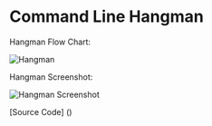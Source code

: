 # Command Line Hangman

Hangman Flow Chart:

![Hangman](https://github.com/jack125251/AdvComputerPro24/blob/main/images/Hangman.png?raw=true)

Hangman Screenshot:

![Hangman Screenshot](https://github.com/jack125251/AdvComputerPro24/blob/main/images/Screenshot%202023-09-27%20at%208.52.04%20AM.png?raw=true)

[Source Code] ()
